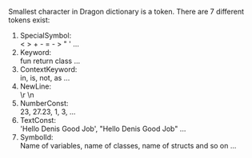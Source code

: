 Smallest character in Dragon dictionary is a token.
There are 7 different tokens exist:
1. SpecialSymbol:\
   < > + - = - > " ' ...
2. Keyword:\
   fun return class ...
3. ContextKeyword:\
   in, is, not, as ...
4. NewLine:\
   \r \n
5. NumberConst:\
   23, 27.23, 1, 3, ...
6. TextConst:\
   'Hello Denis Good Job', "Hello Denis Good Job" ...
7. SymbolId:\
   Name of variables, name of classes, name of structs and so on ...